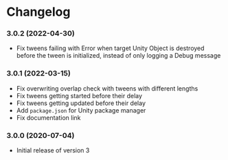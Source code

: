 # Changelog

### 3.0.2 (2022-04-30)
* Fix tweens failing with Error when target Unity Object is destroyed
  before the tween is initialized, instead of only logging a Debug message

### 3.0.1 (2022-03-15)
* Fix overwriting overlap check with tweens with different lengths
* Fix tweens getting started before their delay
* Fix tweens getting updated before their delay
* Add `package.json` for Unity package manager
* Fix documentation link

### 3.0.0 (2020-07-04)
* Initial release of version 3
